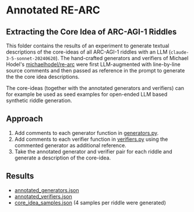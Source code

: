 # Annotated RE-ARC

## Extracting the Core Idea of ARC-AGI-1 Riddles

This folder contains the results of an experiment to generate textual descriptions of the core-ideas of all ARC-AGI-1 riddles with an LLM (`claude-3-5-sonnet-20240620`). The hand-crafted generators and verifiers of Michael Hodel's [michaelhodel/re-arc](https://github.com/michaelhodel/re-arc) were first LLM-augmented with line-by-line source comments and then passed as reference in the prompt to generate the the core idea descriptions.

The core-ideas (together with the annotated generators and verifiers) can for example be used as seed examples for open-ended LLM based synthetic riddle generation.


## Approach

1. Add comments to each generator function in [generators.py](https://github.com/michaelhodel/re-arc/blob/79e402eea8623191880f51238f36df393b2500a3/generators.py).
2. Add comments to each verifier function in [verifiers.py](https://github.com/michaelhodel/re-arc/blob/79e402eea8623191880f51238f36df393b2500a3/verifiers.py) using the commented generator as additional reference.
3. Take the annotated generator and verifier pair for each riddle and generate a description of the core-idea.


## Results

- [annotated_generators.json](./annotated_generators.json)
- [annotated_verifiers.json](./annotated_generators.json)
- [core_idea_samples.json](./core_idea_samples.json) (4 samples per riddle were generated)
